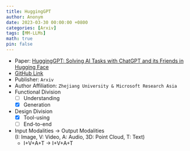 ```yaml
---
title: HuggingGPT
author: Anonym
date: 2023-03-30 00:00:00 +0800
categories: [Arxiv]
tags: [MM-LLMs]
math: true
pin: false
---
```


- Paper: [HuggingGPT: Solving AI Tasks with ChatGPT and its Friends in Hugging Face](https://arxiv.org/abs/2303.17580)
- [GitHub Link](https://github.com/microsoft/JARVIS)
- Publisher: `Arxiv`
- Author Affiliation: `Zhejiang University & Microsoft Research Asia`
- Functional Division
  + [ ] Understanding
  + [x] Generation
- Design Division
  + [x] Tool-using
  + [ ] End-to-end
- Input Modalities $\rightarrow$ Output Modalities <br />(I: Image, V: Video, A: Audio, 3D: Point Cloud, T: Text)
  + I+V+A+T $\rightarrow$ I+V+A+T
